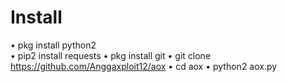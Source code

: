 # Install
• pkg install python2    
• pip2 install requests
• pkg install git
• git clone https://github.com/Anggaxploit12/aox
• cd aox
• python2 aox.py
